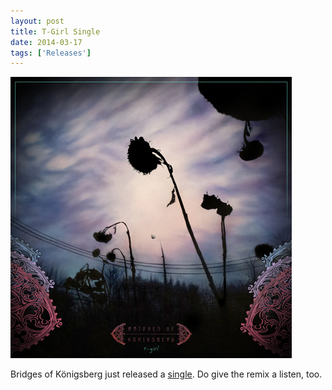 ```yaml
---
layout: post
title: T-Girl Single
date: 2014-03-17
tags: ['Releases']
---
```

[![T-Girl Single](/assets/images/t-girl-single.jpg)](https://bridgesofkonigsberg.bandcamp.com/album/t-girl-single)

Bridges of Königsberg just released a [single](https://bridgesofkonigsberg.bandcamp.com/album/t-girl-single). Do give the remix a listen, too.